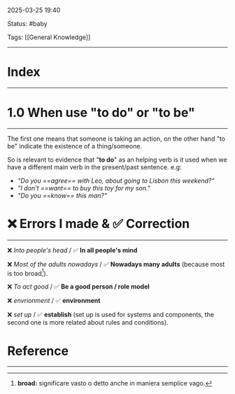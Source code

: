2025-03-25 19:40

Status: #baby 

Tags: [[General Knowledge]]

---
# Index
---
# 1.0 When use "to do" or "to be"
---
The first one means that someone is taking an action, on the other hand "to be" indicate the existence of a thing/someone.

So is relevant to evidence that "**to do**" as an helping verb is it used when we have a different main verb in the present/past sentence.
e.g:

- *"Do you ==agree== with Leo, about going to Lisbon this weekend?"*
- *"I don't ==want== to buy this toy for my son."*
- *"Do you ==know== this man?"*

# ❌ Errors I made & ✅ Correction
---
❌ *Into people's head*  / ✅ **In all people's mind**

❌ *Most of the adults nowadays* / ✅ **Nowadays many  adults** (because most is too broad[^1]).

❌ *To act  good*  / ✅ **Be a good person / role model**

❌ *envrionment*  /  ✅  **environment** 

❌ *set up* / ✅ **establish** (set up is used for systems and components, the second one is more related about rules and conditions).
 
# Reference
---
 

[^1]: **broad:** significare vasto o detto anche in maniera semplice vago.
